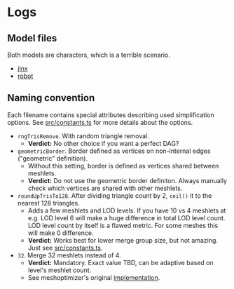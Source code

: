 # Logs

## Model files

Both models are characters, which is a terrible scenario.

* [jinx](https://github.com/Scthe/nanite-webgpu/tree/master/static/models/jinx-combined)
* [robot](https://sketchfab.com/3d-models/modular-mecha-doll-neon-mask-1e0dcf3e016f4bc897d4b39819220732)

## Naming convention

Each filename contains special attributes describing used simplification options. See [src/constants.ts](../src/constants.ts) for more details about the options.

* `rngTrisRemove`. With random triangle removal.
    * **Verdict:** No other choice if you want a perfect DAG?
* `geometricBorder`. Border defined as vertices on non-internal edges ("geometric" definition).
    * Without this setting, border is defined as vertices shared between meshlets.
    * **Verdict:** Do not use the geometric border definiton. Always manually check which vertices are shared with other meshlets.
* `roundUpTrisTo128`. After dividing triangle count by 2, `ceil()` it to the nearest 128 triangles.
    * Adds a few meshlets and LOD levels. If you have 10 vs 4 meshlets at e.g. LOD level 6 will make a huge difference in total LOD level count. LOD level count by itself is a flawed metric. For some meshes this will make 0 difference.
    * **Verdict:** Works best for lower merge group size, but not amazing. Just see [src/constants.ts](../src/constants.ts).
* `32`. Merge 32 meshlets instead of 4.
    * **Verdict:** Mandatory. Exact value TBD, can be adaptive based on level's meshlet count.
    * See meshoptimizer's original [implementation](https://github.com/zeux/meshoptimizer/blob/master/demo/nanite.cpp).
